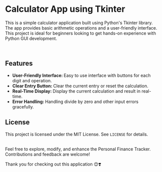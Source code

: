 <h1> Calculator App using Tkinter </h1>
<p> This is a simple calculator application built using Python's Tkinter library. 
    The app provides basic arithmetic operations and a user-friendly interface. 
    This project is ideal for beginners looking to get hands-on experience with Python GUI development.</p>
<br>
<h2> Features </h2>
<ul>
  <li><b> User-Friendly Interface: </b> Easy to use interface with buttons for each digit and operation. </li>
  <li><b> Clear Entry Button: </b> Clear the current entry or reset the calculation. </li>
  <li><b> Real-Time Display: </b> Display the current calculation and result in real-time. </li>
  <li><b> Error Handling: </b> Handling divide by zero and other input errors gracefully. </li>
</ul>

## License

This project is licensed under the MIT License. See `LICENSE` for details.

<br>
Feel free to explore, modify, and enhance the Personal Finance Tracker. Contributions and feedback are welcome!

Thank you for checking out this application  😊❣️
